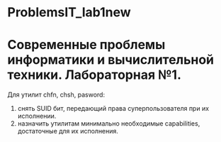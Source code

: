 # ProblemsIT_lab1new
# Современные проблемы информатики и вычислительной техники. Лабораторная №1.
 Для утилит chfn, chsh, pasword:
 1. снять SUID бит, передающий права суперпользователя при их исполнении.
 2. назначить утилитам минимально необходимые capabilities, достаточные для их исполнения.













 
